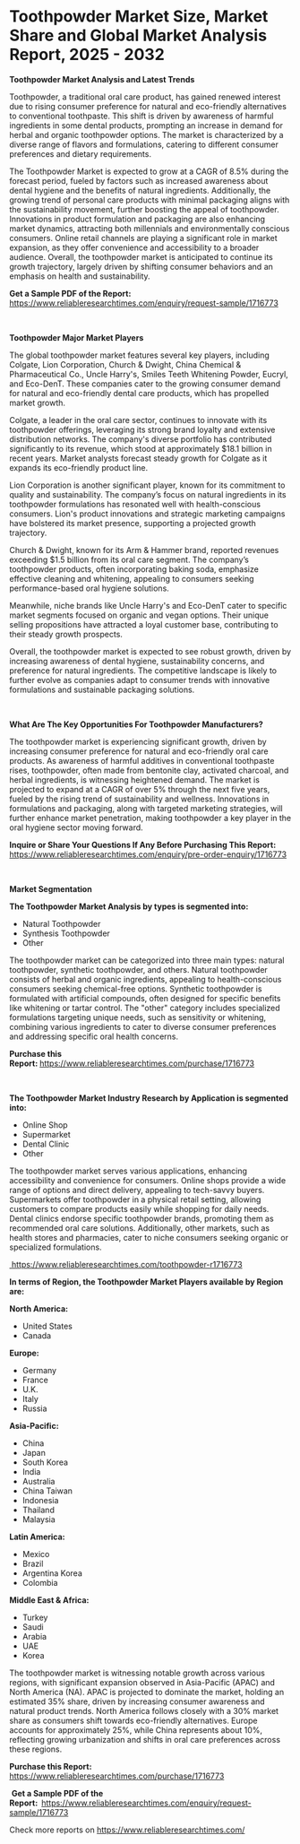 <p><h1>Toothpowder Market Size, Market Share and Global Market Analysis Report, 2025 - 2032</h1></p><p><strong>Toothpowder Market Analysis and Latest Trends</strong></p>
<p><p>Toothpowder, a traditional oral care product, has gained renewed interest due to rising consumer preference for natural and eco-friendly alternatives to conventional toothpaste. This shift is driven by awareness of harmful ingredients in some dental products, prompting an increase in demand for herbal and organic toothpowder options. The market is characterized by a diverse range of flavors and formulations, catering to different consumer preferences and dietary requirements.</p><p>The Toothpowder Market is expected to grow at a CAGR of 8.5% during the forecast period, fueled by factors such as increased awareness about dental hygiene and the benefits of natural ingredients. Additionally, the growing trend of personal care products with minimal packaging aligns with the sustainability movement, further boosting the appeal of toothpowder. Innovations in product formulation and packaging are also enhancing market dynamics, attracting both millennials and environmentally conscious consumers. Online retail channels are playing a significant role in market expansion, as they offer convenience and accessibility to a broader audience. Overall, the toothpowder market is anticipated to continue its growth trajectory, largely driven by shifting consumer behaviors and an emphasis on health and sustainability.</p></p>
<p><strong>Get a Sample PDF of the Report:&nbsp;</strong> <a href="https://www.reliableresearchtimes.com/enquiry/request-sample/1716773?utm_campaign=3034&utm_medium=2&utm_source=Github&utm_content=ia&utm_term=04042025&utm_id=toothpowder">https://www.reliableresearchtimes.com/enquiry/request-sample/1716773</a></p>
<p>&nbsp;</p>
<p><strong>Toothpowder Major Market Players</strong></p>
<p><p>The global toothpowder market features several key players, including Colgate, Lion Corporation, Church & Dwight, China Chemical & Pharmaceutical Co., Uncle Harry's, Smiles Teeth Whitening Powder, Eucryl, and Eco-DenT. These companies cater to the growing consumer demand for natural and eco-friendly dental care products, which has propelled market growth.</p><p>Colgate, a leader in the oral care sector, continues to innovate with its toothpowder offerings, leveraging its strong brand loyalty and extensive distribution networks. The company's diverse portfolio has contributed significantly to its revenue, which stood at approximately $18.1 billion in recent years. Market analysts forecast steady growth for Colgate as it expands its eco-friendly product line.</p><p>Lion Corporation is another significant player, known for its commitment to quality and sustainability. The company’s focus on natural ingredients in its toothpowder formulations has resonated well with health-conscious consumers. Lion's product innovations and strategic marketing campaigns have bolstered its market presence, supporting a projected growth trajectory.</p><p>Church & Dwight, known for its Arm & Hammer brand, reported revenues exceeding $1.5 billion from its oral care segment. The company’s toothpowder products, often incorporating baking soda, emphasize effective cleaning and whitening, appealing to consumers seeking performance-based oral hygiene solutions.</p><p>Meanwhile, niche brands like Uncle Harry's and Eco-DenT cater to specific market segments focused on organic and vegan options. Their unique selling propositions have attracted a loyal customer base, contributing to their steady growth prospects.</p><p>Overall, the toothpowder market is expected to see robust growth, driven by increasing awareness of dental hygiene, sustainability concerns, and preference for natural ingredients. The competitive landscape is likely to further evolve as companies adapt to consumer trends with innovative formulations and sustainable packaging solutions.</p></p>
<p>&nbsp;</p>
<p><strong>What Are The Key Opportunities For Toothpowder Manufacturers?</strong></p>
<p><p>The toothpowder market is experiencing significant growth, driven by increasing consumer preference for natural and eco-friendly oral care products. As awareness of harmful additives in conventional toothpaste rises, toothpowder, often made from bentonite clay, activated charcoal, and herbal ingredients, is witnessing heightened demand. The market is projected to expand at a CAGR of over 5% through the next five years, fueled by the rising trend of sustainability and wellness. Innovations in formulations and packaging, along with targeted marketing strategies, will further enhance market penetration, making toothpowder a key player in the oral hygiene sector moving forward.</p></p>
<p><strong>Inquire or Share Your Questions If Any Before Purchasing This Report:</strong> <a href="https://www.reliableresearchtimes.com/enquiry/pre-order-enquiry/1716773?utm_campaign=3034&utm_medium=2&utm_source=Github&utm_content=ia&utm_term=04042025&utm_id=toothpowder">https://www.reliableresearchtimes.com/enquiry/pre-order-enquiry/1716773</a></p>
<p>&nbsp;</p>
<p><strong>Market Segmentation</strong></p>
<p><strong>The Toothpowder Market Analysis by types is segmented into:</strong></p>
<p><ul><li>Natural Toothpowder</li><li>Synthesis Toothpowder</li><li>Other</li></ul></p>
<p><p>The toothpowder market can be categorized into three main types: natural toothpowder, synthetic toothpowder, and others. Natural toothpowder consists of herbal and organic ingredients, appealing to health-conscious consumers seeking chemical-free options. Synthetic toothpowder is formulated with artificial compounds, often designed for specific benefits like whitening or tartar control. The "other" category includes specialized formulations targeting unique needs, such as sensitivity or whitening, combining various ingredients to cater to diverse consumer preferences and addressing specific oral health concerns.</p></p>
<p><strong>Purchase this Report:&nbsp;</strong><a href="https://www.reliableresearchtimes.com/purchase/1716773?utm_campaign=3034&utm_medium=2&utm_source=Github&utm_content=ia&utm_term=04042025&utm_id=toothpowder">https://www.reliableresearchtimes.com/purchase/1716773</a></p>
<p>&nbsp;</p>
<p><strong>The Toothpowder Market Industry Research by Application is segmented into:</strong></p>
<p><ul><li>Online Shop</li><li>Supermarket</li><li>Dental Clinic</li><li>Other</li></ul></p>
<p><p>The toothpowder market serves various applications, enhancing accessibility and convenience for consumers. Online shops provide a wide range of options and direct delivery, appealing to tech-savvy buyers. Supermarkets offer toothpowder in a physical retail setting, allowing customers to compare products easily while shopping for daily needs. Dental clinics endorse specific toothpowder brands, promoting them as recommended oral care solutions. Additionally, other markets, such as health stores and pharmacies, cater to niche consumers seeking organic or specialized formulations.</p></p>
<p><a href="https://www.reliableresearchtimes.com/toothpowder-r1716773?utm_campaign=3034&utm_medium=2&utm_source=Github&utm_content=ia&utm_term=04042025&utm_id=toothpowder">&nbsp;https://www.reliableresearchtimes.com/toothpowder-r1716773</a></p>
<p><strong>In terms of Region, the Toothpowder Market Players available by Region are:</strong></p>
<p>
    <p> <strong> North America: </strong>
        <ul>
            <li>United States</li>
            <li>Canada</li>
        </ul>
        </p> 
    <p> <strong> Europe: </strong>
        <ul>
            <li>Germany</li>
            <li>France</li>
            <li>U.K.</li>
            <li>Italy</li>
            <li>Russia</li>
        </ul>
        </p> 
    <p> <strong> Asia-Pacific: </strong>
        <ul>
            <li>China</li>
            <li>Japan</li>
            <li>South Korea</li>
            <li>India</li>
            <li>Australia</li>
            <li>China Taiwan</li>
            <li>Indonesia</li>
            <li>Thailand</li>
            <li>Malaysia</li>
        </ul>
        </p> 
    <p> <strong> Latin America: </strong>
        <ul>
            <li>Mexico</li>
            <li>Brazil</li>
            <li>Argentina Korea</li>
            <li>Colombia</li>
        </ul>
        </p> 
    <p> <strong> Middle East & Africa: </strong>
        <ul>
            <li>Turkey</li>
            <li>Saudi</li>
            <li>Arabia</li>
            <li>UAE</li>
            <li>Korea</li>
        </ul>
    </p>
    </p>
<p><p>The toothpowder market is witnessing notable growth across various regions, with significant expansion observed in Asia-Pacific (APAC) and North America (NA). APAC is projected to dominate the market, holding an estimated 35% share, driven by increasing consumer awareness and natural product trends. North America follows closely with a 30% market share as consumers shift towards eco-friendly alternatives. Europe accounts for approximately 25%, while China represents about 10%, reflecting growing urbanization and shifts in oral care preferences across these regions.</p></p>
<p><strong>Purchase this Report: </strong><a href="https://www.reliableresearchtimes.com/purchase/1716773?utm_campaign=3034&utm_medium=2&utm_source=Github&utm_content=ia&utm_term=04042025&utm_id=toothpowder">https://www.reliableresearchtimes.com/purchase/1716773</a></p>
<p>&nbsp;<strong>Get a Sample PDF of the Report:&nbsp;&nbsp;</strong><a href="https://www.reliableresearchtimes.com/enquiry/request-sample/1716773?utm_campaign=3034&utm_medium=2&utm_source=Github&utm_content=ia&utm_term=04042025&utm_id=toothpowder">https://www.reliableresearchtimes.com/enquiry/request-sample/1716773</a></p>
<p><strong></strong></p>
<p>Check more reports on <a href="https://www.reliableresearchtimes.com/?utm_campaign=3034&utm_medium=2&utm_source=Github&utm_content=ia&utm_term=04042025&utm_id=toothpowder">https://www.reliableresearchtimes.com/</a></p>